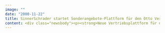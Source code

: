 ```yaml
---
image: ""
date: "2000-11-22"
title: SinnerSchrader startet Sonderangebote-Plattform für den Otto Versand
content: <div class="newsbody"><p><strong>Neue Vertriebsplattform für das Offprice-Segment bietet rotierendes Warenangebot</strong></p><p>SinnerSchrader hat den Online-Shop discount24.de als erste Plattform für den OTTO Versand gelauncht. Der Shop bietet rund 500 stark reduzierte Markenartikel. Aufgrund zumeist geringer Stückzahlen sind Einzelteile oft nur wenige Minuten verfügbar. Der so erzielte schnelle Warendurchlauf führt zu einem kontinuierlich rotierenden Shopsortiment.</p><p>Für besonders begehrte Artikel hat SinnerSchrader ein neues Pricing-System eingerichtet, das den Verkaufspreis für zeitlich befristete Angebote schrittweise senkt. Technisch setzt die Plattform auf der Software Enfinity von Intershop auf.</p><p>Der OTTO Versand ist mit gut 40 Mrd. DM Umsatz die größte Versandhandelsgruppe der Welt und beziffert seinen Umsatz aus dem Online-Geschäft für das vergangene Jahr auf DM 450 Mio.</p></div>
---
```

